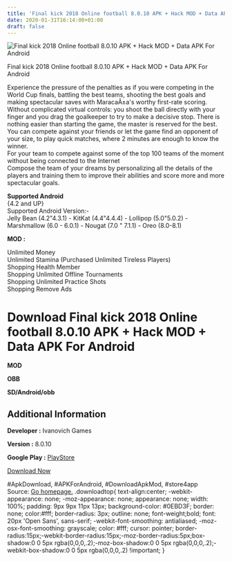 ```yaml
---
title: 'Final kick 2018 Online football 8.0.10 APK + Hack MOD + Data APK For Android'
date: 2020-01-31T16:14:00+01:00
draft: false
---
```


![Final kick 2018 Online football 8.0.10 APK + Hack MOD + Data APK For Android](https://i0.wp.com/apkhome.net/wp-content/uploads/2018/07/Final-kick-2018-Online-football-8.0.10.png "Final kick 2018 Online football 8.0.10 APK + Hack MOD + Data APK For Android")

  

Final kick 2018 Online football 8.0.10 APK + Hack MOD + Data APK For Android

Experience the pressure of the penalties as if you were competing in the World Cup finals, battling the best teams, shooting the best goals and making spectacular saves with MaracaÃ±a's worthy first-rate scoring.  
Without complicated virtual controls: you shoot the ball directly with your finger and you drag the goalkeeper to try to make a decisive stop. There is nothing easier than starting the game, the master is reserved for the best.  
You can compete against your friends or let the game find an opponent of your size, to play quick matches, where 2 minutes are enough to know the winner.  
For your team to compete against some of the top 100 teams of the moment without being connected to the Internet  
Compose the team of your dreams by personalizing all the details of the players and training them to improve their abilities and score more and more spectacular goals.

**Supported Android**  
{4.2 and UP}  
Supported Android Version:-  
Jelly Bean (4.2"4.3.1) - KitKat (4.4"4.4.4) - Lollipop (5.0"5.0.2) - Marshmallow (6.0 - 6.0.1) - Nougat (7.0 " 7.1.1) - Oreo (8.0-8.1)

**MOD :**

Unlimited Money  
Unlimited Stamina (Purchased Unlimited Tireless Players)  
Shopping Health Member  
Shopping Unlimited Offline Tournaments  
Shopping Unlimited Practice Shots  
Shopping Remove Ads

Download Final kick 2018 Online football 8.0.10 APK + Hack MOD + Data APK For Android
=====================================================================================

**MOD**

**OBB**

**SD/Android/obb**

Additional Information
----------------------

**Developer :** Ivanovich Games

**Version :** 8.0.10

**Google Play :** [PlayStore](https://play.google.com/store/apps/details?id=com.final_kick.best_penalty_shootout.soccer_football_game_free)

  

[Download Now](https://store4app.co/post/final-kick-2018-online-football-8-0-10-apk-hack-mod-data-apk-for-android_1573670852)

  
#ApkDownload, #APKForAndroid, #DownloadApkMod, #store4app  
Source: [Go homepage.](https://store4app.co/post/final-kick-2018-online-football-8-0-10-apk-hack-mod-data-apk-for-android_1573670852) .downloadtop{ text-align:center; -webkit-appearance: none; -moz-appearance: none; appearance: none; width: 100%; padding: 9px 9px 11px 13px; background-color: #0EBD3F; border: none; color:#fff; border-radius: 3px; outline: none; font-weight;bold; font: 20px 'Open Sans', sans-serif; -webkit-font-smoothing: antialiased; -moz-osx-font-smoothing: grayscale; color: #fff; cursor: pointer; border-radius:15px;-webkit-border-radius:15px;-moz-border-radius:5px;box-shadow:0 0 5px rgba(0,0,0,.2);-moz-box-shadow:0 0 5px rgba(0,0,0,.2);-webkit-box-shadow:0 0 5px rgba(0,0,0,.2) !important; }